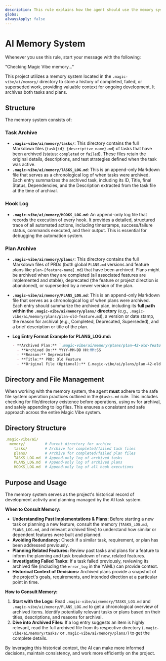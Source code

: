 ```yaml
---
description: This rule explains how the agent should use the memory system to find context of the project.
globs:
alwaysApply: false
---
```


# AI Memory System

Whenever you use this rule, start your message with the following:

"Checking Magic Vibe memory..."

This project utilizes a memory system located in the `.magic-vibe/ai/memory/` directory to store a history of completed, failed, or superseded work, providing valuable context for ongoing development.
It archives both tasks and plans.

## Structure

The memory system consists of:

### Task Archive

- **`.magic-vibe/ai/memory/tasks/`**: This directory contains the full Markdown files (`task{id}_{descriptive_name}.md`) of tasks that have been archived (status: `completed` or `failed`). These files retain the original details, descriptions, and test strategies defined when the task was active.
- **`.magic-vibe/ai/memory/TASKS_LOG.md`**: This is an append-only Markdown file that serves as a chronological log of when tasks were archived. Each entry summarizes the archived task, including its ID, Title, final Status, Dependencies, and the Description extracted from the task file at the time of archival.

### Hook Log

- **`.magic-vibe/ai/memory/HOOKS_LOG.md`**: An append-only log file that records the execution of every hook. It provides a detailed, structured trace of all automated actions, including timestamps, success/failure status, commands executed, and their output. This is essential for debugging the automation system.

### Plan Archive

- **`.magic-vibe/ai/memory/plans/`**: This directory contains the full Markdown files of PRDs (both global `PLANS.md` versions and feature plans like `plan-{feature-name}.md`) that have been archived. Plans might be archived when they are completed (all associated features are implemented and stable), deprecated (the feature or project direction is abandoned), or superseded by a newer version of the plan.
- **`.magic-vibe/ai/memory/PLANS_LOG.md`**: This is an append-only Markdown file that serves as a chronological log of when plans were archived. Each entry should summarize the archived plan, including its **full path within the `.magic-vibe/ai/memory/plans/` directory** (e.g., `.magic-vibe/ai/memory/plans/plan-old-feature.md`), a version or date stamp, the reason for archival (e.g., Completed, Deprecated, Superseded), and a brief description or title of the plan.
- **Log Entry Format Example for PLANS_LOG.md:**

  ```markdown
  - **Archived Plan:** `.magic-vibe/ai/memory/plans/plan-42-old-feature.md`
    - **Archived On:** YYYY-MM-DD HH:MM:SS
    - **Reason:** Deprecated
    - **Title:** PRD: Old Feature
    - **Original File (Optional):** {.magic-vibe/ai/plans/plan-42-old-feature.md}
  ```

## Directory and File Management

When working with the memory system, the agent **must** adhere to the safe file system operation practices outlined in the `@tasks.md` rule. This includes checking for file/directory existence before operations, using `mv` for archival, and safely appending to log files. This ensures a consistent and safe approach across the entire Magic Vibe system.

## Directory Structure

```yaml
.magic-vibe/ai/
  memory/         # Parent directory for archive
    tasks/        # Archive for completed/failed task files
    plans/        # Archive for completed/failed plan files
    TASKS_LOG.md  # Append-only log of archived tasks
    PLANS_LOG.md  # Append-only log of archived plans
    HOOKS_LOG.md  # Append-only log of all hook executions
```

## Purpose and Usage

The memory system serves as the project's historical record of development activity and planning managed by the AI task system.

**When to Consult Memory:**

- **Understanding Past Implementations & Plans:** Before starting a new task or planning a new feature, consult the memory (`TASKS_LOG.md`, `PLANS_LOG.md`, and relevant archived files) to understand how similar or dependent features were built and planned.
- **Avoiding Redundancy:** Check if a similar task, requirement, or plan has been addressed previously.
- **Planning Related Features:** Review past tasks and plans for a feature to inform the planning and task breakdown of new, related features.
- **Investigating Failed Tasks:** If a task failed previously, reviewing its archived file (including the `error_log` in the YAML) can provide context.
- **Historical Context of Decisions:** Archived plans provide a snapshot of the project's goals, requirements, and intended direction at a particular point in time.

**How to Consult Memory:**

1. **Start with the Logs:** Read `.magic-vibe/ai/memory/TASKS_LOG.md` and `.magic-vibe/ai/memory/PLANS_LOG.md` to get a chronological overview of archived items. Identify potentially relevant tasks or plans based on their titles, descriptions, and reasons for archival.
2. **Dive into Archived Files:** If a log entry suggests an item is highly relevant, read the full archived file from its respective directory (`.magic-vibe/ai/memory/tasks/` or `.magic-vibe/ai/memory/plans/`) to get the complete details.

By leveraging this historical context, the AI can make more informed decisions, maintain consistency, and work more efficiently on the project.
